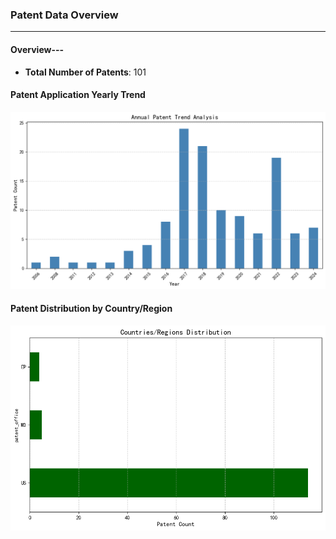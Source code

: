 ### Patent Data Overview

---

#### Overview---

- **Total Number of Patents**: 101



#### Patent Application Yearly Trend

![Trend Chart](year_count.png)

#### Patent Distribution by Country/Region

![Country Patent Chart](country_count.png)

